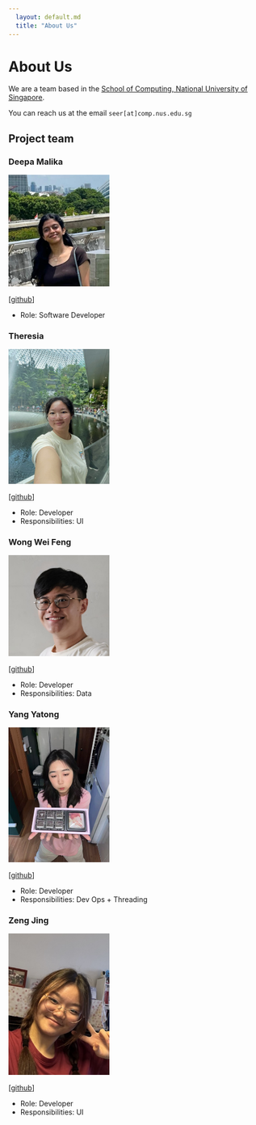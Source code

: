 ```yaml
---
  layout: default.md
  title: "About Us"
---
```


# About Us

We are a team based in the [School of Computing, National University of Singapore](http://www.comp.nus.edu.sg).

You can reach us at the email `seer[at]comp.nus.edu.sg`

## Project team

### Deepa Malika

<img src="images/deepa-m1.png" width="200px">

[[github](https://github.com/deepa-m1)]

* Role: Software Developer

### Theresia

<img src="images/theresiaong.png" width="200px">

[[github](http://github.com/theresiaong)]

* Role: Developer
* Responsibilities: UI

### Wong Wei Feng

<img src="images/hypovolemic.png" width="200px">

[[github](http://github.com/Hypovolemic)]

* Role: Developer
* Responsibilities: Data

### Yang Yatong

<img src="images/yalasoo.png" width="200px">

[[github](http://github.com/yalasoo)]

* Role: Developer
* Responsibilities: Dev Ops + Threading

### Zeng Jing

<img src="images/zjaoyuki.png" width="200px">

[[github](http://github.com/zjaoyuki)]

* Role: Developer
* Responsibilities: UI
